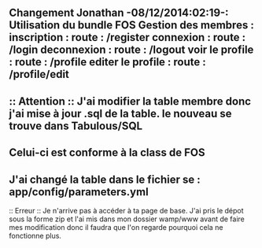 Changement Jonathan -08/12/2014:02:19-:
	Utilisation du bundle FOS
	Gestion des membres :
		inscription :
			route : /register
		connexion : 
			route : /login
		deconnexion :
			route : /logout
		voir le profile :
			route : /profile
		editer le profile :
			route : /profile/edit
---------------------------------------
:: Attention ::
J'ai modifier la table membre
donc j'ai mise à jour .sql de la table.
le nouveau se trouve dans Tabulous/SQL
---------------------------------------
Celui-ci est conforme à la class de FOS
---------------------------------------
J'ai changé la table dans le fichier 
se : app/config/parameters.yml
---------------------------------------
:: Erreur ::
Je n'arrive pas à accéder à ta page de 
base.
J'ai pris le dépot sous la forme zip et
l'ai mis dans mon dossier wamp/www
avant de faire mes modification donc il
faudra que l'on regarde pourquoi cela
ne fonctionne plus.
